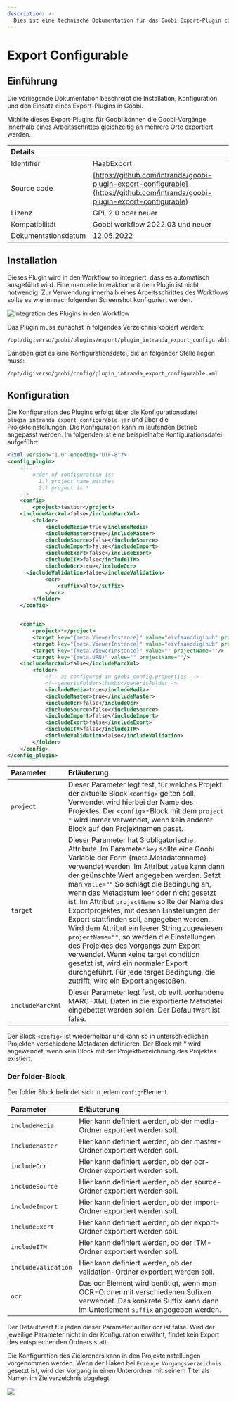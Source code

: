 ```yaml
---
description: >-
  Dies ist eine technische Dokumentation für das Goobi Export-Plugin configurable. Es ermöglicht, den Exportort mithilfe der Projektkonfiguration anzupassen. Durch die Verwendung von Exportprojekten ist es auch möglich in verschiedene Zielorte in einem Durchlauf zu exportieren
---
```


# Export Configurable

## Einführung

Die vorliegende Dokumentation beschreibt die Installation, Konfiguration und den Einsatz eines Export-Plugins in Goobi.

Mithilfe dieses Export-Plugins für Goobi können die Goobi-Vorgänge innerhalb eines Arbeitsschrittes gleichzeitig an mehrere Orte exportiert werden.

| Details |  |
| :--- | :--- |
| Identifier | HaabExport |
| Source code | [https://github.com/intranda/goobi-plugin-export-configurable](https://github.com/intranda/goobi-plugin-export-configurable) |
| Lizenz | GPL 2.0 oder neuer |
| Kompatibilität | Goobi workflow 2022.03 und neuer |
| Dokumentationsdatum | 12.05.2022 |

## Installation

Dieses Plugin wird in den Workflow so integriert, dass es automatisch ausgeführt wird. Eine manuelle Interaktion mit dem Plugin ist nicht notwendig. Zur Verwendung innerhalb eines Arbeitsschrittes des Workflows sollte es wie im nachfolgenden Screenshot konfiguriert werden.

![Integration des Plugins in den Workflow](../.gitbook/assets/plugin_intranda_export_configurable-step.png)

Das Plugin muss zunächst in folgendes Verzeichnis kopiert werden:

```text
/opt/digiverso/goobi/plugins/export/plugin_intranda_export_configurable.jar
```

Daneben gibt es eine Konfigurationsdatei, die an folgender Stelle liegen muss:

```text
/opt/digiverso/goobi/config/plugin_intranda_export_configurable.xml
```
## Konfiguration

Die Konfiguration des Plugins erfolgt über die Konfigurationsdatei `plugin_intranda_export_configurable.jar` und über die Projekteinstellungen. Die Konfiguration kann im laufenden Betrieb angepasst werden. Im folgenden ist eine beispielhafte Konfigurationsdatei aufgeführt:

```xml
<?xml version="1.0" encoding="UTF-8"?>
<config_plugin>
	<!--
        order of configuration is:
          1.) project name matches
          2.) project is *
	-->
	<config>
		<project>testocr</project>
    <includeMarcXml>false</includeMarcXml>
		<folder>
			<includeMedia>true</includeMedia>
			<includeMaster>true</includeMaster>
			<includeSource>false</includeSource>
			<includeImport>false</includeImport>
			<includeExort>false</includeExort>
			<includeITM>false</includeITM>
			<includeOcr>true</includeOcr>
      <includeValidation>false</includeValidation>
			<ocr>
				<suffix>alto</suffix>
			</ocr>
		</folder>
	</config>


	<config>
		<project>*</project>
		<target key="{meta.ViewerInstance}" value="eivfaanddigihub" projectName="eivfExportProject"/>
		<target key="{meta.ViewerInstance}" value="eivfaanddigihub" projectName="gihubExportProject"/>
		<target key="{meta.ViewerInstance}" value="" projectName=""/>
		<target key="{meta.URN}" value="" projectName=""/>
    <includeMarcXml>false</includeMarcXml>
		<folder>
            <!-- as configured in goobi_config.properties -->
            <!--genericFolder>thumbs</genericFolder-->
			<includeMedia>true</includeMedia>
			<includeMaster>true</includeMaster>
			<includeOcr>false</includeOcr>
			<includeSource>false</includeSource>
			<includeImport>false</includeImport>
			<includeExort>false</includeExort>
			<includeITM>false</includeITM>
			<includeValidation>false</includeValidation>
		</folder>
	</config>
</config_plugin>

```

| Parameter | Erläuterung |
| :--- | :--- |
| `project` | Dieser Parameter legt fest, für welches Projekt der aktuelle Block `<config>` gelten soll. Verwendet wird hierbei der Name des Projektes. Der `<config>`-Block mit dem `project` `*` wird immer verwendet, wenn kein anderer Block auf den Projektnamen passt.  
| `target` | Dieser Parameter hat 3 obligatorische Attribute. Im Parameter `key` sollte eine Goobi Variable der Form {meta.Metadatenname} verwendet werden. Im Attribut `value` kann dann der geünschte Wert angegeben werden. Setzt man `value=""` So schlägt die Bedingung an, wenn das Metadatum leer oder nicht gesetzt ist. Im Attribut `projectName` sollte der Name des Exportprojektes, mit dessen Einstellungen der Export stattfinden soll, angegeben werden. Wird dem Attribut ein leerer String zugewiesen `projectName=""`, so werden die Einstellungen des Projektes des Vorgangs zum Export verwendet. Wenn keine target condition gesetzt ist, wird ein normaler Export durchgeführt. Für jede target Bedingung, die zutrifft, wird ein Export angestoßen.  |
|`includeMarcXml`| Dieser Parameter legt fest, ob evtl. vorhandene MARC-XML Daten in die exportierte Metsdatei eingebettet werden sollen. Der Defaultwert ist false.|

Der Block `<config>` ist wiederholbar und kann so in unterschiedlichen Projekten verschiedene Metadaten definieren. Der Block mit <project>*</project> wird angewendet, wenn kein Block mit der Projektbezeichnung des Projektes existiert.

### Der folder-Block

Der folder Block befindet sich in jedem `config`-Element.

| Parameter | Erläuterung |
| :--- | :--- |
| `includeMedia` | Hier kann definiert werden, ob der media-Ordner exportiert werden soll.|
| `includeMaster` | Hier kann definiert werden, ob der master-Ordner exportiert werden soll. |
| `includeOcr` | Hier kann definiert werden, ob der ocr-Ordner exportiert werden soll. |
| `includeSource` | Hier kann definiert werden, ob der source-Ordner exportiert werden soll. |
| `includeImport` | Hier kann definiert werden, ob der import-Ordner exportiert werden soll. |
| `includeExort` | Hier kann definiert werden, ob der export-Ordner exportiert werden soll. |
| `includeITM` | Hier kann definiert werden, ob der ITM-Ordner exportiert werden soll. |
| `includeValidation` | Hier kann definiert werden, ob der validation-Ordner exportiert werden soll. |
| `ocr` | Das ocr Element wird benötigt, wenn man OCR-Ordner mit verschiedenen Sufixen verwendet. Das konkrete Suffix kann dann im Unterlement `suffix` angegeben werden. |

Der Defaultwert für jeden dieser Parameter außer ocr ist false. Wird der jeweilige Parameter nicht in der Konfiguration erwähnt, findet kein Export des entsprechenden Ordners statt.

Die Konfiguration des Zielordners kann in den Projekteinstellungen vorgenommen werden. Wenn der Haken bei `Erzeuge Vorgangsverzeichnis` gesetzt ist, wird der Vorgang in einen Unterordner mit seinem Titel als Namen im Zielverzeichnis abgelegt.

![](../.gitbook/assets/plugin_intranda_export_configurable-project.png)
